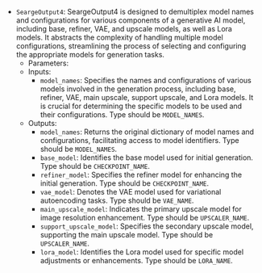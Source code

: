 - `SeargeOutput4`: SeargeOutput4 is designed to demultiplex model names and configurations for various components of a generative AI model, including base, refiner, VAE, and upscale models, as well as Lora models. It abstracts the complexity of handling multiple model configurations, streamlining the process of selecting and configuring the appropriate models for generation tasks.
    - Parameters:
    - Inputs:
        - `model_names`: Specifies the names and configurations of various models involved in the generation process, including base, refiner, VAE, main upscale, support upscale, and Lora models. It is crucial for determining the specific models to be used and their configurations. Type should be `MODEL_NAMES`.
    - Outputs:
        - `model_names`: Returns the original dictionary of model names and configurations, facilitating access to model identifiers. Type should be `MODEL_NAMES`.
        - `base_model`: Identifies the base model used for initial generation. Type should be `CHECKPOINT_NAME`.
        - `refiner_model`: Specifies the refiner model for enhancing the initial generation. Type should be `CHECKPOINT_NAME`.
        - `vae_model`: Denotes the VAE model used for variational autoencoding tasks. Type should be `VAE_NAME`.
        - `main_upscale_model`: Indicates the primary upscale model for image resolution enhancement. Type should be `UPSCALER_NAME`.
        - `support_upscale_model`: Specifies the secondary upscale model, supporting the main upscale model. Type should be `UPSCALER_NAME`.
        - `lora_model`: Identifies the Lora model used for specific model adjustments or enhancements. Type should be `LORA_NAME`.

